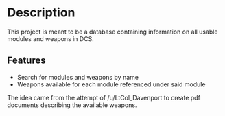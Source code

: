# Description

This project is meant to be a database containing information on all usable modules and weapons in DCS.

## Features

* Search for modules and weapons by name
* Weapons available for each module referenced under said module

The idea came from the attempt of /u/LtCol_Davenport to create pdf documents describing the available weapons.
